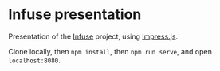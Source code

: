 Infuse presentation
===================

Presentation of the [Infuse](https://github.com/wehlutyk/infuse) project, using [Impress.js](https://impress.js.org/).

Clone locally, then `npm install`, then `npm run serve`, and open `localhost:8080`.
